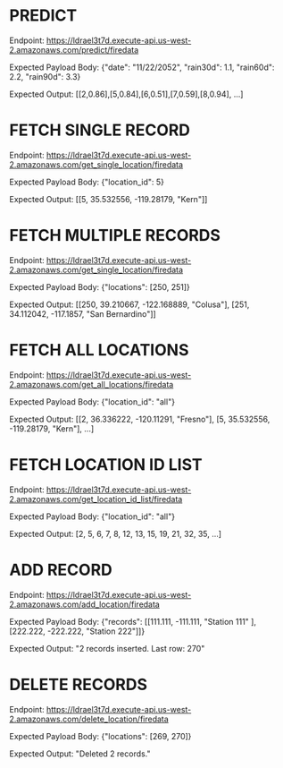 # PREDICT
Endpoint:
https://ldrael3t7d.execute-api.us-west-2.amazonaws.com/predict/firedata

Expected Payload Body:
{"date": "11/22/2052", "rain30d": 1.1, "rain60d": 2.2, "rain90d": 3.3}

Expected Output:
[[2,0.86],[5,0.84],[6,0.51],[7,0.59],[8,0.94], ...]


# FETCH SINGLE RECORD
Endpoint:
https://ldrael3t7d.execute-api.us-west-2.amazonaws.com/get_single_location/firedata

Expected Payload Body:
{"location_id": 5}

Expected Output:
[[5, 35.532556, -119.28179, "Kern"]]



# FETCH MULTIPLE RECORDS
Endpoint:
https://ldrael3t7d.execute-api.us-west-2.amazonaws.com/get_single_location/firedata

Expected Payload Body:
{"locations": [250, 251]}

Expected Output:
[[250, 39.210667, -122.168889, "Colusa"], [251, 34.112042, -117.1857, "San Bernardino"]]



# FETCH ALL LOCATIONS
Endpoint:
https://ldrael3t7d.execute-api.us-west-2.amazonaws.com/get_all_locations/firedata

Expected Payload Body:
{"location_id": "all"}

Expected Output:
[[2, 36.336222, -120.11291, "Fresno"], [5, 35.532556, -119.28179, "Kern"], ...]



# FETCH LOCATION ID LIST
Endpoint:
https://ldrael3t7d.execute-api.us-west-2.amazonaws.com/get_location_id_list/firedata

Expected Payload Body:
{"location_id": "all"}

Expected Output:
[2, 5, 6, 7, 8, 12, 13, 15, 19, 21, 32, 35, ...]



# ADD RECORD
Endpoint:
https://ldrael3t7d.execute-api.us-west-2.amazonaws.com/add_location/firedata

Expected Payload Body:
{"records": [[111.111, -111.111, "Station 111"  ], [222.222, -222.222, "Station 222"]]}

Expected Output:
"2 records inserted. Last row: 270"



# DELETE RECORDS
Endpoint:
https://ldrael3t7d.execute-api.us-west-2.amazonaws.com/delete_location/firedata

Expected Payload Body:
{"locations": [269, 270]}

Expected Output:
"Deleted 2 records."